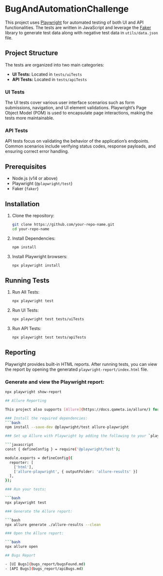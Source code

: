 # BugAndAutomationChallenge

This project uses [Playwright](https://playwright.dev/) for automated testing of both UI and API functionalities. The tests are written in JavaScript and leverage the [Faker](https://www.npmjs.com/package/faker) library to generate test data along with negative test data in `utils/data.json` file.

## Project Structure

The tests are organized into two main categories:

- **UI Tests:** Located in `tests/uiTests`
- **API Tests:** Located in `tests/apiTests`

### UI Tests

The UI tests cover various user interface scenarios such as form submissions, navigation, and UI element validations. Playwright’s Page Object Model (POM) is used to encapsulate page interactions, making the tests more maintainable.

### API Tests

API tests focus on validating the behavior of the application’s endpoints. Common scenarios include verifying status codes, response payloads, and ensuring correct error handling.

## Prerequisites

- Node.js (v14 or above)
- Playwright (`@playwright/test`)
- Faker (`faker`)

## Installation

1. Clone the repository:
   ```bash
   git clone https://github.com/your-repo-name.git
   cd your-repo-name

2. Install Dependencies:
   ```bash
   npm install

3. Install Playwright browsers:
   ```bash
   npx playwright install

## Running Tests

1. Run All Tests:
   ```bash
   npx playwright test

2. Run UI Tests:
   ```bash
   npx playwright test tests/uiTests

3. Run API Tests:
   ```bash
   npx playwright test tests/apiTests

## Reporting

Playwright provides built-in HTML reports. After running tests, you can view the report by opening the generated `playwright-report/index.html` file.

### Generate and view the Playwright report:
```bash
npx playwright show-report

## Allure Reporting

This project also supports [Allure](https://docs.qameta.io/allure/) for more detailed test reporting.

### Install the required dependencies:
```bash
npm install --save-dev @playwright/test allure-playwright

### Set up Allure with Playwright by adding the following to your `playwright.config.js`:

```javascript
const { defineConfig } = require('@playwright/test');

module.exports = defineConfig({
  reporter: [
    ['html'],
    ['allure-playwright', { outputFolder: 'allure-results' }]
  ],
});

### Run your tests:

```bash
npx playwright test

### Generate the Allure report:

```bash
npx allure generate ./allure-results --clean

### Open the Allure report:

```bash
npx allure open

## Bugs Report

- [UI Bugs](bugs_report/bugsFound.md)
- [API Bugs](bugs_report/apiBugs.md)